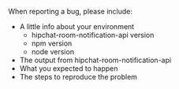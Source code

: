 When reporting a bug, please include:

  * A little info about your environment
    * hipchat-room-notification-api version
    * npm version
    * node version
  * The output from hipchat-room-notification-api
  * What you expected to happen
  * The steps to reproduce the problem
